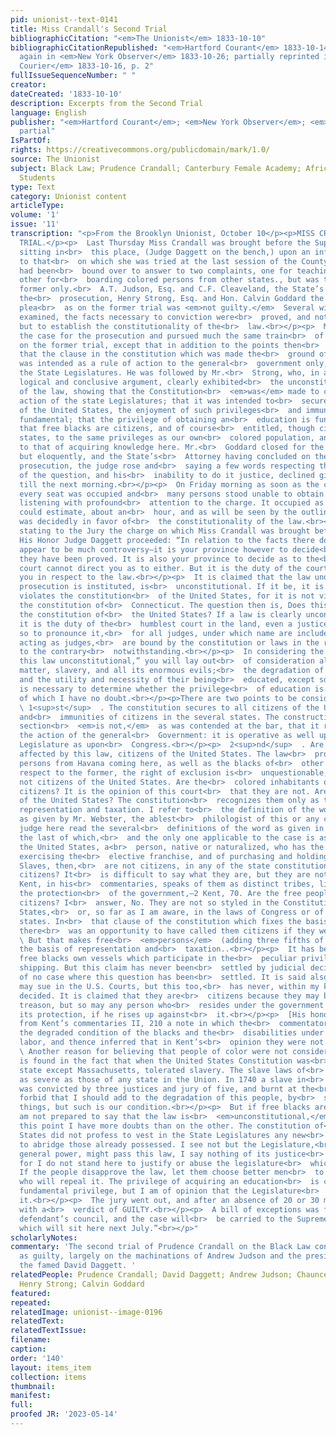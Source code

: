 ```yaml
---
pid: unionist--text-0141
title: Miss Crandall's Second Trial
bibliographicCitation: "<em>The Unionist</em> 1833-10-10"
bibliographicCitationRepublished: "<em>Hartford Courant</em> 1833-10-14, p. 2-3; reprinted
  again in <em>New York Observer</em> 1833-10-26; partially reprinted in <em>Norwich
  Courier</em> 1833-10-16, p. 2"
fullIssueSequenceNumber: " "
creator: 
dateCreated: '1833-10-10'
description: Excerpts from the Second Trial
language: English
publisher: "<em>Hartford Courant</em>; <em>New York Observer</em>; <em>Norwich Courier</em>
  partial"
IsPartOf: 
rights: https://creativecommons.org/publicdomain/mark/1.0/
source: The Unionist
subject: Black Law; Prudence Crandall; Canterbury Female Academy; African-American
  Students
type: Text
category: Unionist content
articleType: 
volume: '1'
issue: '11'
transcription: "<p>From the Brooklyn Unionist, October 10</p><p>MISS CRANDALL’S SECOND
  TRIAL.</p><p>  Last Thursday Miss Crandall was brought before the Superior Court
  sitting in<br>  this place, (Judge Daggett on the bench,) upon an information similar
  to that<br>  on which she was tried at the last session of the County Court. She
  had been<br>  bound over to answer to two complaints, one for teaching, and the
  other for<br>  boarding colored persons from other states., but was tried on the
  former only.<br>  A.T. Judson, Esq. and C.F. Cleaveland, the State’s Attorney, conducted
  the<br>  prosecution, Henry Strong, Esq. and Hon. Calvin Goddard the defence. The
  plea<br>  as on the former trial was <em>not guilty.</em>  Several witnesses were
  examined, the facts necessary to conviction were<br>  proved, and nothing remained
  but to establish the constitutionality of the<br>  law.<br></p><p>  Mr. Judson opened
  the case for the prosecution and pursued much the same train<br>  of argument as
  on the former trial, except that in addition to the points then<br>  made, he contended
  that the clause in the constitution which was made the<br>  ground of the defence,
  was intended as a rule of action to the general<br>  government only, and not to
  the State Legislatures. He was followed by Mr.<br>  Strong, who, in a powerful,
  logical and conclusive argument, clearly exhibited<br>  the unconstitutionality
  of the law, showing that the Constitution<br>  <em>was</em> made to control the
  action of the state Legislatures; that it was intended to<br>  secure to all citizens
  of the United States, the enjoyment of such privileges<br>  and immunities as are
  fundamental; that the privilege of obtaining an<br>  education is fundamental; and
  that free blacks are citizens, and of course<br>  entitled, though citizens of other
  states, to the same privileges as our own<br>  colored population, and among others
  to that of acquiring knowledge here. Mr.<br>  Goddard closed for the defence, briefly
  but eloquently, and the State’s<br>  Attorney having concluded on the part of the
  prosecution, the judge rose and<br>  saying a few words respecting the importance
  of the question, and his<br>  inability to do it justice, declined giving his charge
  till the next morning.<br></p><p>  On Friday morning as soon as the court was opened
  every seat was occupied and<br>  many persons stood unable to obtain seats, all
  listening with profound<br>  attention to the charge. It occupied as nearly as we
  could estimate, about an<br>  hour, and as will be seen by the outline given below
  was decidedly in favor of<br>  the constitutionality of the law.<br></p><p>  After
  stating to the Jury the charge on which Miss Crandall was brought before<br>  them,
  His Honor Judge Daggett proceeded: “In relation to the facts there does<br>  not
  appear to be much controversy—it is your province however to decide<br>  whether
  they have been proved. It is also your province to decide as to the<br>  law, the
  court cannot direct you as to either. But it is the duty of the court<br>  to advise
  you in respect to the law.<br></p><p>  It is claimed that the law under which this
  prosecution is instituted, is<br>  unconstitutional. If it be, it is because it
  violates the constitution<br>  of the United States, for it is not violation of
  the constitution of<br>  Connecticut. The question then is, Does this law violate
  the constitution of<br>  the United States? If a law is clearly unconstitutional,
  it is the duty of the<br>  humblest court in the land, even a justice of the peace,
  so to pronounce it,<br>  for all judges, under which name are included jurors when
  acting as judges,<br>  are bound by the constitution or laws in the respective states
  to the contrary<br>  notwithstanding.<br></p><p>  In considering the question, “Is
  this law unconstitutional,” you will lay out<br>  of consideration all extrinsic
  matter, slavery, and all its enormous evils;<br>  the degradation of the blacks,
  and the utility and necessity of their being<br>  educated, except so far as it
  is necessary to determine whether the privilege<br>  of education is fundamental,
  of which I have no doubt.<br></p><p>There are two points to be considered.</p><p>
  \ 1<sup>st</sup>  . The constitution secures to all citizens of the U.S. the privileges
  and<br>  immunities of citizens in the several states. The construction of this
  section<br>  <em>is not,</em>  as was contended at the bar, that it regulates only
  the action of the general<br>  Government: it is operative as well upon the state
  Legislature as upon<br>  Congress.<br></p><p>  2<sup>nd</sup>  . Are the persons
  affected by this law, citizens of the United States. The law<br>  prohibits colored
  persons from Havana coming here, as well as the blacks of<br>  other states. With
  respect to the former, the right of exclusion is<br>  unquestionable, for they are
  not citizens of the United States. Are the<br>  colored inhabitants of this country
  citizens? It is the opinion of this court<br>  that they are not. Are slaves citizens
  of the United States? The constitution<br>  recognizes them only as the basis of
  representation and taxation. I refer to<br>  the definition of the word citizen
  as given by Mr. Webster, the ablest<br>  philologist of this or any country. (The
  judge here read the several<br>  definitions of the word as given in Webster’s dictionary,
  the last of which,<br>  and the only one applicable to the case is as follows—“In
  the United States, a<br>  person, native or naturalized, who has the privilege of
  exercising the<br>  elective franchise, and of purchasing and holding real estate.”)
  Slaves, then,<br>  are not citizens, in any of the state constitutions. Are Indians
  citizens? It<br>  is difficult to say what they are, but they are not citizens.
  Kent, in his<br>  commentaries, speaks of them as distinct tribes, living under
  the protection<br>  of the government,—2 Kent, 70. Are the free people of color
  citizens? I<br>  answer, No. They are not so styled in the Constitution of the United
  States,<br>  or, so far as I am aware, in the laws of Congress or of any of the
  states. In<br>  that clause of the constitution which fixes the basis of representation,
  there<br>  was an opportunity to have called them citizens if they were so considered.<br>
  \ But that makes free<br>  <em>persons</em>  (adding three fifths of all other persons,)
  the basis of representation and<br>  taxation..<br></p><p>  It has been said that
  free blacks own vessels which participate in the<br>  peculiar privileges of American
  shipping. But this claim has never been<br>  settled by judicial decisions. I know
  of no case where this question has been<br>  settled. It is said also that blacks
  may sue in the U.S. Courts, but this too,<br>  has never, within my knowledge been
  decided. It is claimed that they are<br>  citizens because they may be guilty of
  treason, but so may any person who<br>  resides under the government and enjoys
  its protection, if he rises up against<br>  it.<br></p><p>  [His honor then read
  from Kent’s commentaries II, 210 a note in which the<br>  commentator speaks of
  the degraded condition of the blacks and the<br>  disabilities under which they
  labor, and thence inferred that in Kent’s<br>  opinion they were not citizens.]<br></p><p>
  \ Another reason for believing that people of color were not considered<br>  citizens,
  is found in the fact that when the United States Constitution was<br>  adopted every
  state except Massachusetts, tolerated slavery. The slave laws of<br>  New-York were
  as severe as those of any state in the Union. In 1740 a slave in<br>  that state
  was convicted by three justices and jury of five, and burnt at the<br>  stake. God
  forbid that I should add to the degradation of this people, by<br>  stating these
  things, but such is our condition.<br></p><p>  But if free blacks are citizens I
  am not prepared to say that the law is<br>  <em>unconstitutional,</em> though on
  this point I have more doubts than on the other. The constitution of<br>  the United
  States did not profess to vest in the State Legislatures any new<br>  powers, but
  to abridge those already possessed. I see not but the Legislature,<br>  under their
  general power, might pass this law, I say nothing of its justice<br>  or injustice,
  for I do not stand here to justify or abuse the legislature<br>  which passed it.
  If the people disapprove the law, let them choose better men<br>  to represent them
  who will repeal it. The privilege of acquiring an education<br>  is certainly a
  fundamental privilege, but I am of opinion that the Legislature<br>  may regulate
  it.<br></p><p>  The jury went out, and after an absence of 20 or 30 minutes returned
  with a<br>  verdict of GUILTY.<br></p><p>  A bill of exceptions was filed by the
  defendant’s council, and the case will<br>  be carried to the Supreme Court of Errors,
  which will sit here next July.”<br></p>"
scholarlyNotes: 
commentary: 'The second trial of Prudence Crandall on the Black Law convicted her
  as guilty, largely on the machinations of Andrew Judson and the presiding judge,
  the famed David Daggett. '
relatedPeople: Prudence Crandall; David Daggett; Andrew Judson; Chauncey F. Cleaveland;
  Henry Strong; Calvin Goddard
featured: 
repeated: 
relatedImage: unionist--image-0196
relatedText: 
relatedTextIssue: 
filename: 
caption: 
order: '140'
layout: items_item
collection: items
thumbnail: 
manifest: 
full: 
proofed JR: '2023-05-14'
---
```

